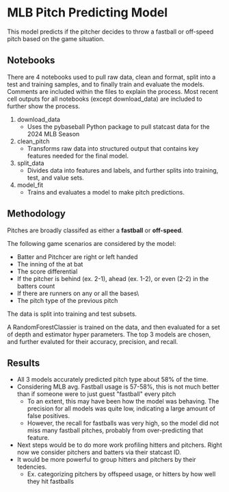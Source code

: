 # MLB Pitch Predicting Model

This model predicts if the pitcher decides to throw a fastball or off-speed pitch based on the game situation. 

## Notebooks

There are 4 notebooks  used to pull raw data, clean and format, split into a test and training samples, and to finally train and evaluate the models. Comments are included within the files to explain the process. Most recent cell outputs for all notebooks (except download_data) are included to further show the process.

1. download_data
    - Uses the pybaseball Python package to pull statcast data for the 2024 MLB Season
2. clean_pitch
    - Transforms raw data into structured output that contains key features needed for the final model.
3. split_data
    - Divides data into features and labels, and further splits into training, test, and value sets.
4. model_fit
    - Trains and evaluates a model to make pitch predictions.

## Methodology

Pitches are broadly classifed as either a **fastball** or **off-speed**. 

The following game scenarios are considered by the model:
- Batter and Pitchcer are right or left handed
- The inning of the at bat
- The score differential
- If the pitcher is behind (ex. 2-1), ahead (ex. 1-2), or even (2-2) in the batters count
- If there are runners on any or all the bases\
- The pitch type of the previous pitch

The data is split into training and test subsets. 

A RandomForestClassier is trained on the data, and then evaluated for a set of depth and estimator hyper parameters. The top 3 models are chosen, and further evaluted for their accuracy, precision, and recall.

## Results

- All 3 models accurately predicted pitch type about 58% of the time. 
- Considering MLB avg. Fastball usage is 57-58%, this is not much better than if someone were to just guest "fastball" every pitch
    - To an extent, this may have been how the model was behaving. The precision for all models was quite low, indicating a large amount of false positives. 
    - However, the recall for fastballs was very high, so the model did not miss many fastball pitches, probably from over-predicting that feature. 
- Next steps would be to do more work profiling hitters and pitchers. Right now we consider pitchers and batters via their statcast ID.
- It would be more powerful to group hitters and pitchers by their tedencies. 
    - Ex. categorizing pitchers by offspeed usage, or hitters by how well they hit fastballs
